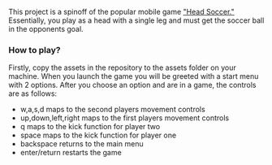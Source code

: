 This project is a spinoff of the popular mobile game ["Head Soccer."](https://apps.apple.com/us/app/head-soccer/id487119327)
Essentially, you play as a head with a single leg and must get the soccer ball in the opponents goal.

### How to play?
Firstly, copy the assets in the repository to the assets folder on your machine. When you launch the game you will be greeted with a start menu with 2 options. After you choose an option and are in a game, the controls are as follows:

* w,a,s,d maps to the second players movement controls
* up,down,left,right maps to the first players movement controls
* q maps to the kick function for player two
* space maps to the kick function for player one
* backspace returns to the main menu
* enter/return restarts the game
